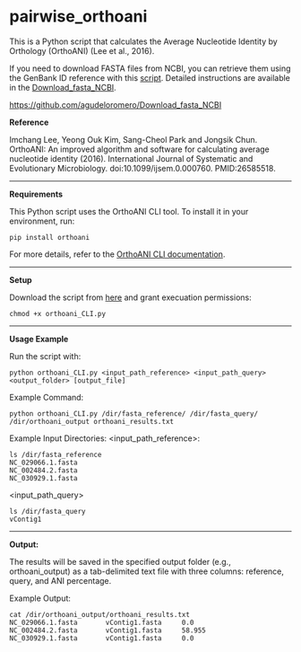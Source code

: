 # pairwise_orthoani

This is a Python script that calculates the Average Nucleotide Identity by Orthology (OrthoANI) (Lee et al., 2016).

If you need to download FASTA files from NCBI, you can retrieve them using the GenBank ID reference with this [script](https://github.com/agudeloromero/Download_fasta_NCBI/blob/main/script/download_ncbi_fasta.py). Detailed instructions are available in the [Download_fasta_NCBI](https://github.com/agudeloromero/Download_fasta_NCBI).

https://github.com/agudeloromero/Download_fasta_NCBI

**Reference**

Imchang Lee, Yeong Ouk Kim, Sang-Cheol Park and Jongsik Chun. OrthoANI: An improved algorithm and software for calculating average nucleotide identity (2016). International Journal of Systematic and Evolutionary Microbiology. doi:10.1099/ijsem.0.000760. PMID:26585518.

---

**Requirements**

This Python script uses the OrthoANI CLI tool. To install it in your environment, run: 
```
pip install orthoani
```
For more details, refer to the [OrthoANI CLI documentation](https://pypi.org/project/orthoani/).

---

**Setup**

Download the script from [here](https://github.com/agudeloromero/pairwise_orthoani/blob/main/script/orthoani_CLI.py) and grant execuation permissions:
```
chmod +x orthoani_CLI.py
```

---

**Usage Example**

Run the script with:
```
python orthoani_CLI.py <input_path_reference> <input_path_query> <output_folder> [output_file]
```

Example Command:
```
python orthoani_CLI.py /dir/fasta_reference/ /dir/fasta_query/ /dir/orthoani_output orthoani_results.txt
```

Example Input Directories:
<input_path_reference>:
```
ls /dir/fasta_reference
NC_029066.1.fasta
NC_002484.2.fasta
NC_030929.1.fasta
```

<input_path_query>
```
ls /dir/fasta_query
vContig1
```

---

**Output:**

The results will be saved in the specified output folder (e.g., orthoani_output) as a tab-delimited text file with three columns: reference, query, and ANI percentage.

Example Output:
```
cat /dir/orthoani_output/orthoani_results.txt
NC_029066.1.fasta       vContig1.fasta     0.0
NC_002484.2.fasta       vContig1.fasta     58.955
NC_030929.1.fasta       vContig1.fasta     0.0
```
